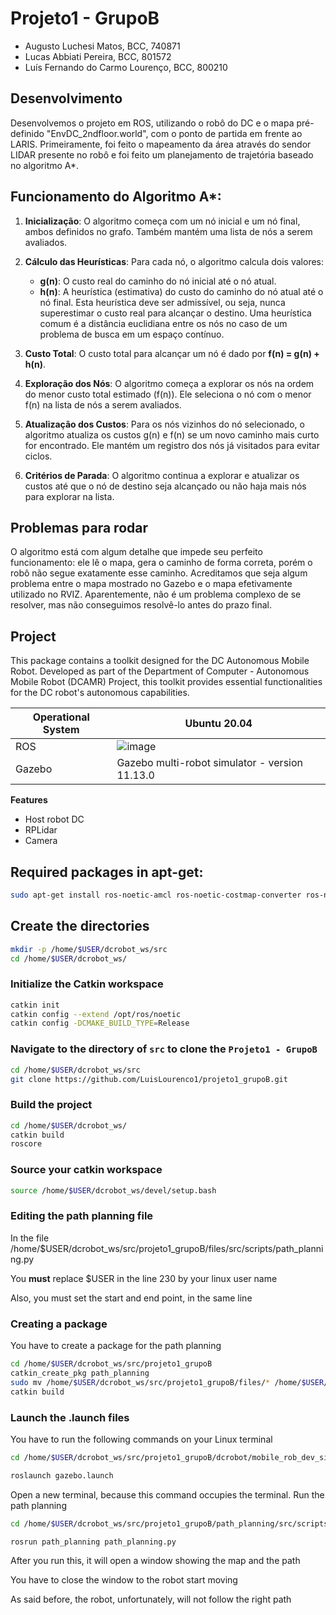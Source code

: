 # Projeto1 - GrupoB

- Augusto Luchesi Matos, BCC, 740871
- Lucas Abbiati Pereira, BCC, 801572
- Luís Fernando do Carmo Lourenço, BCC, 800210

 ## Desenvolvimento 
 Desenvolvemos o projeto em ROS, utilizando o robô do DC e o mapa pré-definido "EnvDC_2ndfloor.world", com o ponto de partida em frente ao LARIS.
 Primeiramente, foi feito o mapeamento da área através do sendor LIDAR presente no robô e foi feito um planejamento de trajetória baseado no algoritmo A*.
 
 ## Funcionamento do Algoritmo A*:

1. **Inicialização**: O algoritmo começa com um nó inicial e um nó final, ambos definidos no grafo. Também mantém uma lista de nós a serem avaliados.

2. **Cálculo das Heurísticas**: Para cada nó, o algoritmo calcula dois valores:
   - **g(n)**: O custo real do caminho do nó inicial até o nó atual.
   - **h(n)**: A heurística (estimativa) do custo do caminho do nó atual até o nó final. Esta heurística deve ser admissível, ou seja, nunca superestimar o custo real para alcançar o destino. Uma heurística comum é a distância euclidiana entre os nós no caso de um problema de busca em um espaço contínuo.

3. **Custo Total**: O custo total para alcançar um nó é dado por **f(n) = g(n) + h(n)**.

4. **Exploração dos Nós**: O algoritmo começa a explorar os nós na ordem do menor custo total estimado (f(n)). Ele seleciona o nó com o menor f(n) na lista de nós a serem avaliados.

5. **Atualização dos Custos**: Para os nós vizinhos do nó selecionado, o algoritmo atualiza os custos g(n) e f(n) se um novo caminho mais curto for encontrado. Ele mantém um registro dos nós já visitados para evitar ciclos.

6. **Critérios de Parada**: O algoritmo continua a explorar e atualizar os custos até que o nó de destino seja alcançado ou não haja mais nós para explorar na lista.

## Problemas para rodar
O algoritmo está com algum detalhe que impede seu perfeito funcionamento: ele lê o mapa, gera o caminho de forma correta, porém o robô não segue exatamente esse caminho. Acreditamos que seja algum problema entre o mapa mostrado no Gazebo e o mapa efetivamente utilizado no RVIZ. Aparentemente, não é um problema complexo de se resolver, mas não conseguimos resolvê-lo antes do prazo final.

## Project

This package contains a toolkit designed for the DC Autonomous Mobile Robot. Developed as part of the Department of Computer - Autonomous Mobile Robot (DCAMR) Project, this toolkit provides essential functionalities for the DC robot's autonomous capabilities.

 
| Operational System          	|  Ubuntu 20.04        	|
| ---------------------------- | ------------------------ |
| ROS                        	| ![image](https://user-images.githubusercontent.com/74054598/149457205-fd48db89-0658-4511-af36-bcd8662562da.png)|
| Gazebo   	              	| Gazebo multi-robot simulator - version 11.13.0 	|

**Features**
   - Host robot DC
   - RPLidar
   - Camera


## Required packages in apt-get:

```bash
sudo apt-get install ros-noetic-amcl ros-noetic-costmap-converter ros-noetic-depthimage-to-laserscan ros-noetic-dynamic-reconfigure ros-noetic-ddynamic-reconfigure ros-noetic-ddynamic-reconfigure-dbgsym ros-noetic-ddynamic-reconfigure-python ros-noetic-geometry2 ros-noetic-hector-slam ros-noetic-hector-gazebo-plugins ros-noetic-move-base ros-noetic-move-base-flex ros-noetic-navigation ros-noetic-openslam-gmapping ros-noetic-rplidar-ros ros-noetic-slam-gmapping ros-noetic-spatio-temporal-voxel-layer ros-noetic-teb-local-planner ros-noetic-teleop-twist-keyboard ros-noetic-teleop-twist-joy ros-noetic-urg-node ros-noetic-rtabmap ros-noetic-rtabmap-ros ros-noetic-octomap ros-noetic-octomap-ros ros-noetic-octomap-rviz-plugins ros-noetic-octomap-server ros-noetic-octovis ros-noetic-imu-filter-madgwick ros-noetic-robot-localization ros-noetic-robot-pose-ekf ros-noetic-pointcloud-to-laserscan ros-noetic-rosbridge-server ros-noetic-map-server ros-noetic-realsense2-camera ros-noetic-realsense2-description ros-noetic-cmake-modules ros-noetic-velodyne-gazebo-plugins ros-noetic-ompl ros-noetic-navfn ros-noetic-dwa-local-planner ros-noetic-global-planner ros-noetic-costmap-2d ros-noetic-robot-self-filter ros-noetic-ros-numpy ros-noetic-pcl-ros ros-noetic-pcl-conversions ros-noetic-grid-map-costmap-2d ros-noetic-grid-map-ros ros-noetic-grid-map-filters ros-noetic-grid-map-visualization ros-noetic-tf2-tools pcl-tools
```

## Create the directories

```bash
mkdir -p /home/$USER/dcrobot_ws/src
cd /home/$USER/dcrobot_ws/
```


### Initialize the Catkin workspace
```bash
catkin init
catkin config --extend /opt/ros/noetic
catkin config -DCMAKE_BUILD_TYPE=Release
```

### Navigate to the directory of `src` to clone the `Projeto1 - GrupoB`

```bash
cd /home/$USER/dcrobot_ws/src
git clone https://github.com/LuisLourenco1/projeto1_grupoB.git
```

### Build the project
```bash
cd /home/$USER/dcrobot_ws/
catkin build
roscore
```

### Source your catkin workspace
```bash
source /home/$USER/dcrobot_ws/devel/setup.bash
```

### Editing the path planning file
In the file /home/$USER/dcrobot_ws/src/projeto1_grupoB/files/src/scripts/path_planning.py

You **must** replace $USER in the line 230 by your linux user name

Also, you must set the start and end point, in the same line

### Creating a package

You have to create a package for the path planning
```bash
cd /home/$USER/dcrobot_ws/src/projeto1_grupoB
catkin_create_pkg path_planning
sudo mv /home/$USER/dcrobot_ws/src/projeto1_grupoB/files/* /home/$USER/dcrobot_ws/src/projeto1_grupoB/path_planning/
catkin build
```

### Launch the .launch files 

You have to run the following commands on your Linux terminal

```bash
cd /home/$USER/dcrobot_ws/src/projeto1_grupoB/dcrobot/mobile_rob_dev_sim/launch

roslaunch gazebo.launch
```
Open a new terminal, because this command occupies the terminal.
Run the path planning

```bash
cd /home/$USER/dcrobot_ws/src/projeto1_grupoB/path_planning/src/scripts

rosrun path_planning path_planning.py
```
After you run this, it will open a window showing the map and the path

You have to close the window to the robot start moving

As said before, the robot, unfortunately, will not follow the right path
